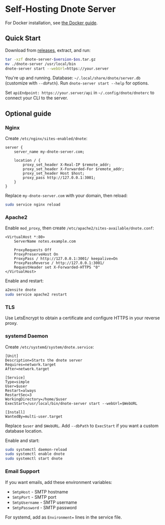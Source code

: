 # Self-Hosting Dnote Server

For Docker installation, see [the Docker guide](https://github.com/dnote/dnote/blob/master/host/docker/README.md).

## Quick Start

Download from [releases](https://github.com/dnote/dnote/releases), extract, and run:

```bash
tar -xzf dnote-server-$version-$os.tar.gz
mv ./dnote-server /usr/local/bin
dnote-server start --webUrl=https://your.server
```

You're up and running. Database: `~/.local/share/dnote/server.db` (customize with `--dbPath`). Run `dnote-server start --help` for options.

Set `apiEndpoint: https://your.server/api` in `~/.config/dnote/dnoterc` to connect your CLI to the server.

## Optional guide

### Nginx

Create `/etc/nginx/sites-enabled/dnote`:

```
server {
	server_name my-dnote-server.com;

	location / {
		proxy_set_header X-Real-IP $remote_addr;
		proxy_set_header X-Forwarded-For $remote_addr;
		proxy_set_header Host $host;
		proxy_pass http://127.0.0.1:3001;
	}
}
```

Replace `my-dnote-server.com` with your domain, then reload:

```bash
sudo service nginx reload
```

### Apache2

Enable `mod_proxy`, then create `/etc/apache2/sites-available/dnote.conf`:

```
<VirtualHost *:80>
    ServerName notes.example.com

    ProxyRequests Off
    ProxyPreserveHost On
    ProxyPass / http://127.0.0.1:3001/ keepalive=On
    ProxyPassReverse / http://127.0.0.1:3001/
    RequestHeader set X-Forwarded-HTTPS "0"
</VirtualHost>
```

Enable and restart:

```bash
a2ensite dnote
sudo service apache2 restart
```

### TLS

Use LetsEncrypt to obtain a certificate and configure HTTPS in your reverse proxy.

### systemd Daemon

Create `/etc/systemd/system/dnote.service`:

```
[Unit]
Description=Starts the dnote server
Requires=network.target
After=network.target

[Service]
Type=simple
User=$user
Restart=always
RestartSec=3
WorkingDirectory=/home/$user
ExecStart=/usr/local/bin/dnote-server start --webUrl=$WebURL

[Install]
WantedBy=multi-user.target
```

Replace `$user` and `$WebURL`. Add `--dbPath` to `ExecStart` if you want a custom database location.

Enable and start:

```bash
sudo systemctl daemon-reload
sudo systemctl enable dnote
sudo systemctl start dnote
```

### Email Support

If you want emails, add these environment variables:

- `SmtpHost` - SMTP hostname
- `SmtpPort` - SMTP port
- `SmtpUsername` - SMTP username
- `SmtpPassword` - SMTP password

For systemd, add as `Environment=` lines in the service file.
